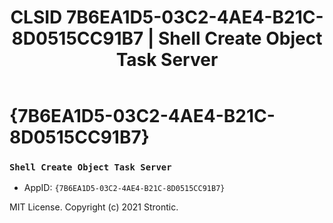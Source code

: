 ﻿---
title: "CLSID 7B6EA1D5-03C2-4AE4-B21C-8D0515CC91B7 | Shell Create Object Task Server"
excerpt: What is COM-Object CLSID 7B6EA1D5-03C2-4AE4-B21C-8D0515CC91B7?
---

# {7B6EA1D5-03C2-4AE4-B21C-8D0515CC91B7}

### `Shell Create Object Task Server`
* AppID: `{7B6EA1D5-03C2-4AE4-B21C-8D0515CC91B7}`

MIT License. Copyright (c) 2021 Strontic.


